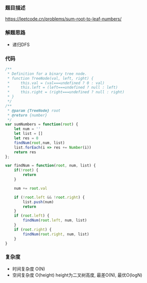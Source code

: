 ### 题目描述
https://leetcode.cn/problems/sum-root-to-leaf-numbers/

### 解题思路
- 递归DFS

### 代码
```javascript
/**
 * Definition for a binary tree node.
 * function TreeNode(val, left, right) {
 *     this.val = (val===undefined ? 0 : val)
 *     this.left = (left===undefined ? null : left)
 *     this.right = (right===undefined ? null : right)
 * }
 */
/**
 * @param {TreeNode} root
 * @return {number}
 */
var sumNumbers = function(root) {
    let num = ''
    let list = []
    let res = 0
    findNum(root,num, list)
    list.forEach(i => res += Number(i))
    return res
};

var findNum = function(root, num, list) {
    if(!root) {
        return
    }

    num += root.val

    if (!root.left && !root.right) {
        list.push(num)
        return
    }
    if (root.left) {
        findNum(root.left, num, list)
    }
    if (root.right) {
        findNum(root.right, num, list)
    }
}
```

### 复杂度
* 时间复杂度 O(N)
* 空间复杂度 O(height) height为二叉树高度, 最差O(N), 最优O(logN)
